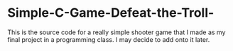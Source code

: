 # Simple-C-Game-Defeat-the-Troll-
This is the source code for a really simple shooter game that I made as my final project in a programming class. I may decide to add onto it later.
